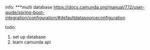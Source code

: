info:
***multi database
https://docs.camunda.org/manual/7.12/user-guide/spring-boot-integration/configuration/#defaultdatasourceconfiguration


todo:
1. set up database
2. learn camunda api
